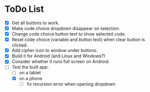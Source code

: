 # ToDo List
- [x] Get all buttons to work.
- [x] Make code choice dropdown disappear on selection.
- [x] Change code choice button text to show selected code.
- [x] Reset code choice (variable and button text) when clear button is clicked.
- [x] Add cipher icon to window under buttons.
- [x] Build it for Android (and Linux and Windows?)
- [x] Consider whether it runs full screen on Android.
- [ ] Test the built app:
  - [ ] on a tablet
  - [x] on a phone
    - [ ] fix recursion error when opening dropdown
